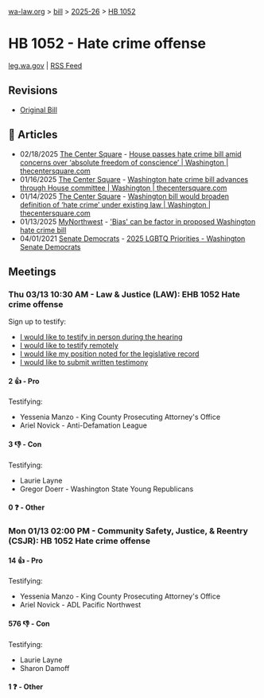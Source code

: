 [wa-law.org](/) > [bill](/bill/) > [2025-26](/bill/2025-26/) > [HB 1052](/bill/2025-26/hb/1052/)

# HB 1052 - Hate crime offense
[leg.wa.gov](https://app.leg.wa.gov/billsummary?BillNumber=1052&Year=2025&Initiative=false) | [RSS Feed](./rss.xml)

## Revisions
* [Original Bill](1/)

## 📰 Articles
* 02/18/2025 [The Center Square](/org/the_center_square/) - [House passes hate crime bill amid concerns over ‘absolute freedom of conscience’ | Washington | thecentersquare.com](https://www.thecentersquare.com/washington/article_c22f46e6-ee42-11ef-8c7d-f3e5ae9ccaab.html#:~:text=House%20Bill%201052)
* 01/16/2025 [The Center Square](/org/the_center_square/) - [Washington hate crime bill advances through House committee | Washington | thecentersquare.com](https://www.thecentersquare.com/washington/article_96c2967e-d444-11ef-b397-0f9fc918d5b2.html#:~:text=House%20Bill%201052)
* 01/14/2025 [The Center Square](/org/the_center_square/) - [Washington bill would broaden definition of ‘hate crime’ under existing law | Washington | thecentersquare.com](https://www.thecentersquare.com/washington/article_fdba083e-d297-11ef-b60e-47a8dd3b96b4.html#:~:text=House%20Bill%201052)
* 01/13/2025 [MyNorthwest](/org/mynorthwest/) - ['Bias' can be factor in proposed Washington hate crime bill](https://mynorthwest.com/mynorthwest-politics/perception-and-bias-can-be-factors-in-proposed-state-hate-crime-bill/4028286#:~:text=HB%201052)
* 04/01/2021 [Senate Democrats](/org/senate_democrats/) - [2025 LGBTQ Priorities - Washington Senate Democrats](https://senatedemocrats.wa.gov/lgbtq2025priorities/#:~:text=House%20Bill%201052)

## Meetings
### Thu 03/13 10:30 AM - Law & Justice (LAW): EHB 1052 Hate crime offense
Sign up to testify:
* [I would like to testify in person during the hearing](https://app.leg.wa.gov/csi/Testifier/Add?chamber=House&mId=32958&aId=165320&caId=26311&tId=1)
* [I would like to testify remotely](https://app.leg.wa.gov/csi/Testifier/Add?chamber=House&mId=32958&aId=165320&caId=26311&tId=2)
* [I would like my position noted for the legislative record](https://app.leg.wa.gov/csi/Testifier/Add?chamber=House&mId=32958&aId=165320&caId=26311&tId=3)
* [I would like to submit written testimony](https://app.leg.wa.gov/csi/Testifier/Add?chamber=House&mId=32958&aId=165320&caId=26311&tId=4)

#### 2 👍 - Pro
Testifying:
* Yessenia Manzo - King County Prosecuting Attorney's Office
* Ariel Novick - Anti-Defamation League

#### 3 👎 - Con
Testifying:
* Laurie Layne
* Gregor Doerr - Washington State Young Republicans

#### 0 ❓ - Other

### Mon 01/13 02:00 PM - Community Safety, Justice, & Reentry (CSJR): HB 1052 Hate crime offense
#### 14 👍 - Pro
Testifying:
* Yessenia Manzo - King County Prosecuting Attorney's Office
* Ariel Novick - ADL Pacific Northwest

#### 576 👎 - Con
Testifying:
* Laurie Layne
* Sharon Damoff

#### 1 ❓ - Other
